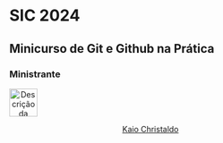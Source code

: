 


# SIC 2024

## Minicurso de Git e Github na Prática

### Ministrante

<a href="https://github.com/kkaiochristaldo"  align="center">
  <img src="https://avatars.githubusercontent.com/u/49682105?v=4" alt="Descrição da foto" width="50" height="50">
  <p>Kaio Christaldo</p>
</a>


